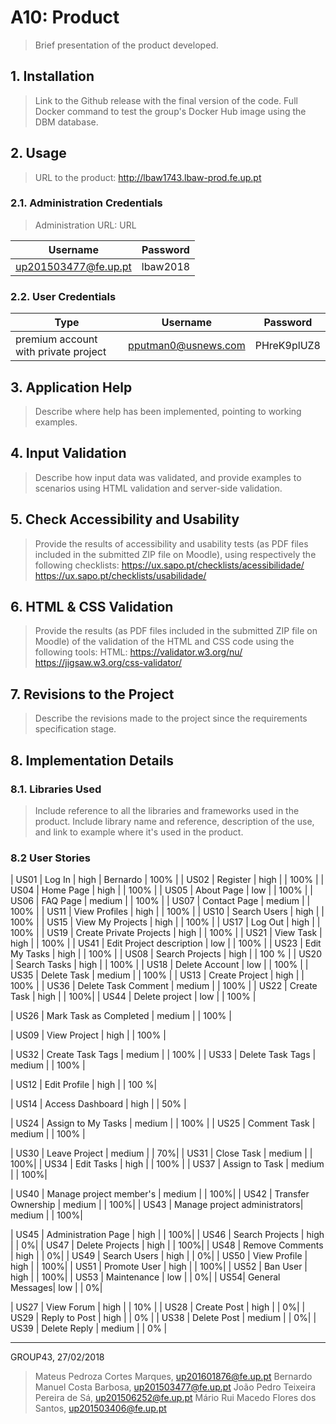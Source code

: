 # A10: Product

> Brief presentation of the product developed.

## 1. Installation

> Link to the Github release with the final version of the code.
> Full Docker command to test the group's Docker Hub image using the DBM database.

## 2. Usage

> URL to the product: http://lbaw1743.lbaw-prod.fe.up.pt

### 2.1. Administration Credentials

> Administration URL: URL

| Username | Password |
| -------- | -------- |
| up201503477@fe.up.pt    | lbaw2018 |

### 2.2. User Credentials

| Type          | Username  | Password |
| ------------- | --------- | -------- |
| premium account with private project | pputman0@usnews.com    | PHreK9plUZ8 |


## 3. Application Help

> Describe where help has been implemented, pointing to working examples.


## 4. Input Validation

> Describe how input data was validated, and provide examples to scenarios using HTML validation and server-side validation.


## 5. Check Accessibility and Usability

> Provide the results of accessibility and usability tests (as PDF files included in the submitted ZIP file on Moodle), using respectively the following checklists:
> https://ux.sapo.pt/checklists/acessibilidade/
> https://ux.sapo.pt/checklists/usabilidade/


## 6. HTML & CSS Validation

> Provide the results (as PDF files included in the submitted ZIP file on Moodle) of the validation of the HTML and CSS code using the following tools:
> HTML: https://validator.w3.org/nu/
> https://jigsaw.w3.org/css-validator/


## 7. Revisions to the Project

> Describe the revisions made to the project since the requirements specification stage.


## 8. Implementation Details

### 8.1. Libraries Used

> Include reference to all the libraries and frameworks used in the product.
> Include library name and reference, description of the use, and link to example where it's used in the product.


### 8.2 User Stories

| US01 | Log In | high | Bernardo | 100% |
| US02 | Register | high |  | 100%  |
| US04 | Home Page | high |  | 100%  |
| US05 | About Page | low |  | 100% |
| US06 | FAQ Page | medium |  | 100% |
| US07 | Contact Page | medium |  | 100% |
| US11 | View Profiles | high | | 100% |
| US10 | Search Users | high | | 100% |
| US15 | View My Projects | high | | 100% |
| US17 | Log Out | high |  | 100% |
| US19 | Create Private Projects | high | | 100% |
| US21 | View Task | high | | 100% |
| US41 | Edit Project description | low | | 100% |
| US23 | Edit My Tasks | high | | 100% |
| US08 | Search Projects | high |  |  100 % |
| US20 | Search Tasks | high | | 100% |
| US18 | Delete Account | low | | 100% |
| US35 | Delete Task | medium | | 100% |
| US13 | Create Project | high | | 100% |
| US36 | Delete Task Comment | medium | | 100% |
| US22 | Create Task | high | | 100%|
| US44 | Delete project | low | | 100% |

| US26 | Mark Task as Completed | medium | | 100% |

| US09 | View Project | high | | 100% |

| US32 | Create Task Tags | medium | | 100% |
| US33 | Delete Task Tags | medium | | 100% |

| US12 | Edit Profile | high | | 100 %|


| US14 | Access Dashboard | high | | 50% |

| US24 | Assign to My Tasks | medium | | 100% |
| US25 | Comment Task | medium | | 100% |

| US30 | Leave Project | medium | | 70%|
| US31 | Close Task | medium | | 100%|
| US34 | Edit Tasks | high | | 100% |
| US37 | Assign to Task | medium | | 100%|

| US40 | Manage project member's | medium | | 100%|
| US42 | Transfer Ownership | medium | | 100%|
| US43 | Manage project administrators| medium | | 100%|

| US45 | Administration Page | high | | 100%|
| US46 | Search Projects | high | | 0%|
| US47 | Delete Projects | high | | 100%|
| US48 | Remove Comments | high | | 0%|
| US49 | Search Users | high | | 0%|
| US50 | View Profile | high | | 100%|
| US51 | Promote User | high | | 100%|
| US52 | Ban User     | high | | 100%|
| US53 | Maintenance  | low |  | 0%|
| US54| General Messages| low | | 0%|

| US27 | View Forum | high | | 10% |
| US28 | Create Post | high | | 0%|
| US29 | Reply to Post | high | | 0% |
| US38 | Delete Post | medium | | 0%|
| US39 | Delete Reply | medium | | 0% |

***

GROUP43, 27/02/2018

> Mateus Pedroza Cortes Marques, up201601876@fe.up.pt
> Bernardo Manuel Costa Barbosa, up201503477@fe.up.pt
> João Pedro Teixeira Pereira de Sá, up201506252@fe.up.pt
> Mário Rui Macedo Flores dos Santos, up201503406@fe.up.pt
